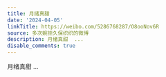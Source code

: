 ```yaml
---
title: 月绪真甜
date: '2024-04-05'
linkTitle: https://weibo.com/5286768287/O8ooNov6R
source: 多次婉拒久保织织的微博
description: 月绪真甜  ...
disable_comments: true
---
```

月绪真甜  ...